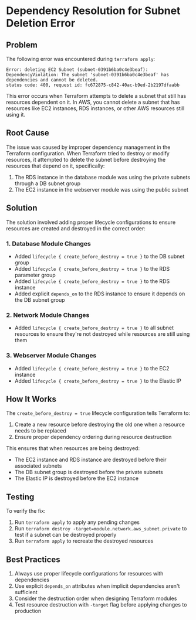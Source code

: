 # Dependency Resolution for Subnet Deletion Error

## Problem

The following error was encountered during `terraform apply`:

```
Error: deleting EC2 Subnet (subnet-0391b6ba0c4e3beaf): DependencyViolation: The subnet 'subnet-0391b6ba0c4e3beaf' has dependencies and cannot be deleted.
status code: 400, request id: fc672875-c842-40ac-b9ed-2b2197dfaabb
```

This error occurs when Terraform attempts to delete a subnet that still has resources dependent on it. In AWS, you cannot delete a subnet that has resources like EC2 instances, RDS instances, or other AWS resources still using it.

## Root Cause

The issue was caused by improper dependency management in the Terraform configuration. When Terraform tried to destroy or modify resources, it attempted to delete the subnet before destroying the resources that depend on it, specifically:

1. The RDS instance in the database module was using the private subnets through a DB subnet group
2. The EC2 instance in the webserver module was using the public subnet

## Solution

The solution involved adding proper lifecycle configurations to ensure resources are created and destroyed in the correct order:

### 1. Database Module Changes

- Added `lifecycle { create_before_destroy = true }` to the DB subnet group
- Added `lifecycle { create_before_destroy = true }` to the RDS parameter group
- Added `lifecycle { create_before_destroy = true }` to the RDS instance
- Added explicit `depends_on` to the RDS instance to ensure it depends on the DB subnet group

### 2. Network Module Changes

- Added `lifecycle { create_before_destroy = true }` to all subnet resources to ensure they're not destroyed while resources are still using them

### 3. Webserver Module Changes

- Added `lifecycle { create_before_destroy = true }` to the EC2 instance
- Added `lifecycle { create_before_destroy = true }` to the Elastic IP

## How It Works

The `create_before_destroy = true` lifecycle configuration tells Terraform to:

1. Create a new resource before destroying the old one when a resource needs to be replaced
2. Ensure proper dependency ordering during resource destruction

This ensures that when resources are being destroyed:
- The EC2 instance and RDS instance are destroyed before their associated subnets
- The DB subnet group is destroyed before the private subnets
- The Elastic IP is destroyed before the EC2 instance

## Testing

To verify the fix:

1. Run `terraform apply` to apply any pending changes
2. Run `terraform destroy -target=module.network.aws_subnet.private` to test if a subnet can be destroyed properly
3. Run `terraform apply` to recreate the destroyed resources

## Best Practices

1. Always use proper lifecycle configurations for resources with dependencies
2. Use explicit `depends_on` attributes when implicit dependencies aren't sufficient
3. Consider the destruction order when designing Terraform modules
4. Test resource destruction with `-target` flag before applying changes to production